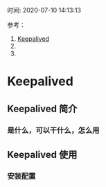 时间: 2020-07-10 14:13:13

参考：

1. [Keepalived](https://github.com/acassen/keepalived)
2. []()
3. []()

# Keepalived

## Keepalived 简介

### 是什么，可以干什么，怎么用



## Keepalived 使用 

### 安装配置 